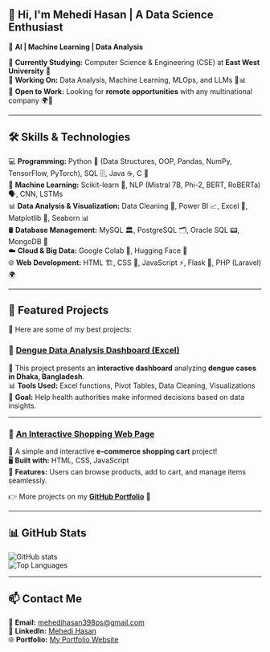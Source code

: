 ## 👋 Hi, I'm **Mehedi Hasan** | A Data Science Enthusiast  
🚀 **AI | Machine Learning | Data Analysis**  

🔹 **Currently Studying:** Computer Science & Engineering (CSE) at **East West University** 🏫  
🔹 **Working On:** Data Analysis, Machine Learning, MLOps, and LLMs 🤖📊  
🔹 **Open to Work:** Looking for **remote opportunities** with any multinational company 🌍💼  

---

## 🛠 **Skills & Technologies**  

💻 **Programming:** Python 🐍 (Data Structures, OOP, Pandas, NumPy, TensorFlow, PyTorch), SQL 🗄️, Java ☕, C 🔣  
📡 **Machine Learning:** Scikit-learn 🤖, NLP (Mistral 7B, Phi-2, BERT, RoBERTa) 🗣️, CNN, LSTMs  
📊 **Data Analysis & Visualization:** Data Cleaning 🧹, Power BI 📈, Excel 📑, Matplotlib 🎨, Seaborn 📊  
🛢 **Database Management:** MySQL 🏛, PostgreSQL 🗂, Oracle SQL 📟, MongoDB 🍃  
☁️ **Cloud & Big Data:** Google Colab 🚀, Hugging Face 🤗  
🌐 **Web Development:** HTML 🏗, CSS 🎨, JavaScript ⚡, Flask 🧪, PHP (Laravel) 🌍  

---

## 📌 **Featured Projects**  

🌟 Here are some of my best projects:  

### 🦠 **[Dengue Data Analysis Dashboard (Excel)](https://github.com/MehediHasan-ds/Data-Analysis-Projects.git)**  
📌 This project presents an **interactive dashboard** analyzing **dengue cases in Dhaka, Bangladesh**.  
📊 **Tools Used:** Excel functions, Pivot Tables, Data Cleaning, Visualizations  
🎯 **Goal:** Help health authorities make informed decisions based on data insights.  

---

### 🛒 **[An Interactive Shopping Web Page](https://github.com/MehediHasan-ds/An-Interactive-Shopping-Web-Page.git)**  
📌 A simple and interactive **e-commerce shopping cart** project!  
🖥 **Built with:** HTML, CSS, JavaScript  
🎯 **Features:** Users can browse products, add to cart, and manage items seamlessly.  

👉 More projects on my **[GitHub Portfolio](https://mehedihasan-ds.github.io/Portfolio/)** 🚀  

---

## 📊 **GitHub Stats**  

![GitHub stats](https://github-readme-stats.vercel.app/api?username=MehediHasan-ds&show_icons=true&theme=radical)  
![Top Languages](https://github-readme-stats.vercel.app/api/top-langs/?username=MehediHasan-ds&layout=compact&theme=radical)  

---

## 📫 **Contact Me**  

📩 **Email:** [mehedihasan398ps@gmail.com](mailto:mehedihasan398ps@gmail.com)  
💼 **LinkedIn:** [Mehedi Hasan](https://www.linkedin.com/in/mehedi-hasan-4553a4274/)  
🌐 **Portfolio:** [My Portfolio Website](https://mehedihasan-ds.github.io/Portfolio/)  

